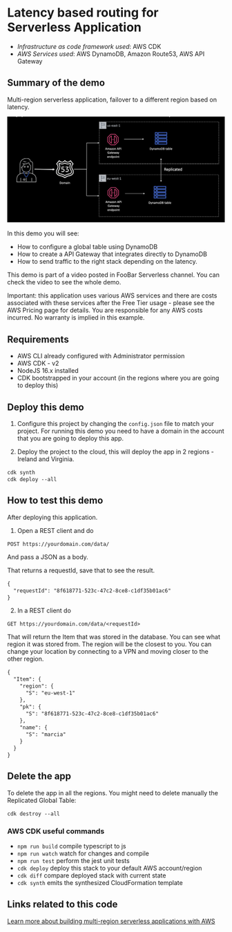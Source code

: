 # Latency based routing for Serverless Application

- _Infrastructure as code framework used_: AWS CDK
- _AWS Services used_: AWS DynamoDB, Amazon Route53, AWS API Gateway

## Summary of the demo

Multi-region serverless application, failover to a different region based on latency.

![Architecture diagram](/diagrams/architecture.png)

In this demo you will see:

- How to configure a global table using DynamoDB
- How to create a API Gateway that integrates directly to DynamoDB
- How to send traffic to the right stack depending on the latency.

This demo is part of a video posted in FooBar Serverless channel. You can check the video to see the whole demo.

Important: this application uses various AWS services and there are costs associated with these services after the Free Tier usage - please see the AWS Pricing page for details. You are responsible for any AWS costs incurred. No warranty is implied in this example.

## Requirements

- AWS CLI already configured with Administrator permission
- AWS CDK - v2
- NodeJS 16.x installed
- CDK bootstrapped in your account (in the regions where you are going to deploy this)

## Deploy this demo

1. Configure this project by changing the `config.json` file to match your project. For running this demo you need to have a domain in the account that you are going to deploy this app.

1. Deploy the project to the cloud, this will deploy the app in 2 regions - Ireland and Virginia.

```
cdk synth
cdk deploy --all
```

## How to test this demo

After deploying this application.

1. Open a REST client and do

```
POST https://yourdomain.com/data/
```

And pass a JSON as a body.

That returns a requestId, save that to see the result.

```
{
  "requestId": "8f618771-523c-47c2-8ce8-c1df35b01ac6"
}
```

2. In a REST client do

```
GET https://yourdomain.com/data/<requestId>
```

That will return the Item that was stored in the database.
You can see what region it was stored from. The region will be the closest to you.
You can change your location by connecting to a VPN and moving closer to the other region.

```
{
  "Item": {
    "region": {
      "S": "eu-west-1"
    },
    "pk": {
      "S": "8f618771-523c-47c2-8ce8-c1df35b01ac6"
    },
    "name": {
      "S": "marcia"
    }
  }
}
```

## Delete the app

To delete the app in all the regions. You might need to delete manually the Replicated Global Table:

```
cdk destroy --all
```

### AWS CDK useful commands

- `npm run build` compile typescript to js
- `npm run watch` watch for changes and compile
- `npm run test` perform the jest unit tests
- `cdk deploy` deploy this stack to your default AWS account/region
- `cdk diff` compare deployed stack with current state
- `cdk synth` emits the synthesized CloudFormation template

## Links related to this code

[Learn more about building multi-region serverless applications with AWS](https://blog.marcia.dev/global-event-driven-applications)
